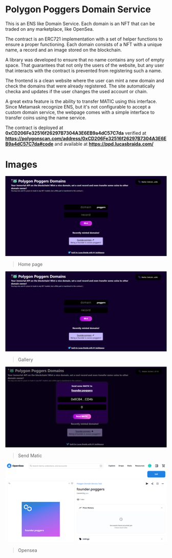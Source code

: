 # Polygon Poggers Domain Service

This is an ENS like Domain Service. Each domain is an NFT that can be traded on any marketplace, like OpenSea. 

The contract is an ERC721 implementation with a set of helper functions to ensure a proper functioning. Each domain consists of a NFT with a unique name, a record and an image stored on the blockchain.

A library was developed to ensure that no name contains any sort of empty space. That guarantees that not only the users of the website, but any user that interacts with the contract is prevented from registering such a name.

The frontend is a clean website where the user can mint a new domain and check the domains that were already registered. The site automatically checka and updates if the user changes the used account or chain.

A great extra feature is the ability to transfer MATIC using this interface. Since Metamask recognize ENS, but it's not configurable to accept a custom domain service, the webpage comes with a simple interface to transfer coins using the name service.

The contract is deployed at **0xCD206Fe32516f26297B7304A3E6EB9a4dC57C7da** verified at **https://polygonscan.com/address/0xCD206Fe32516f26297B7304A3E6EB9a4dC57C7da#code** and available at **https://ppd.lucasbraida.com/**

# Images

![](https://raw.githubusercontent.com/LucasBraida/PolygonPoggersDomain/main/frontend/PPD_GALLERY.PNG)
> Home page

![](https://raw.githubusercontent.com/LucasBraida/PolygonPoggersDomain/main/frontend/PPD_GALLERY.PNG)

> Gallery

![](https://raw.githubusercontent.com/LucasBraida/PolygonPoggersDomain/main/frontend/PPD_SENDMATIC.PNG)

> Send Matic


![](https://raw.githubusercontent.com/LucasBraida/PolygonPoggersDomain/main/frontend/PPD_OPENSEA.PNG)

> Opensea

